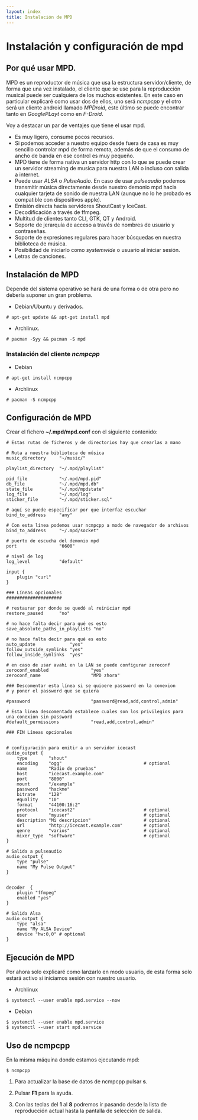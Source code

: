 ```yaml
---
layout: index
title: Instalación de MPD
---
```


# Instalación y configuración de mpd

## Por qué usar MPD.

MPD es un reproductor de música que usa la estructura servidor/cliente, de forma que una vez instalado, el cliente que se use para la reproducción musical puede ser cualquiera de los muchos existentes. En este caso en particular explicaré como usar dos de ellos, uno será *_ncmpcpp_* y el otro será un cliente android llamado *_MPDroid_*, este último se puede encontrar tanto en *GooglePLayt* como en *F-Droid*.

Voy a destacar un par de ventajes que tiene el usar mpd.

- Es muy ligero, consume pocos recursos.
- Si podemos acceder a nuestro equipo desde fuera de casa es muy sencillo controlar mpd de forma remota, además de que el consumo de ancho de banda en ese control es muy pequeño.
- MPD tiene de forma nativa un servidor http con lo que se puede crear un servidor streaming de musica para nuestra LAN o incluso con salida a internet.
- Puede usar *ALSA* o *PulseAudio*. En caso de usar _pulseaudio_ podemos transmitir música directamente desde nuestro demonio mpd hacia cualquier tarjeta de sonido de nuestra LAN (aunque no lo he probado es compatible con dispositivos apple).
- Emisión directa hacia servidores ShoutCast y IceCast.
- Decodificación a través de ffmpeg.
- Multitud de clientes tanto CLI, GTK, QT y Android.
- Soporte de jerarquía de acceso a través de nombres de usuario y contraseñas.
- Soporte de expresiones regulares para hacer búsquedas en nuestra biblioteca de música.
- Posibilidad de iniciarlo como _systemwide_ o usuario al iniciar sesión.
- Letras de canciones.

## Instalación de MPD

Depende del sistema operativo se hará de una forma o de otra pero no debería suponer un gran problema.

- Debian/Ubuntu y derivados.

```
# apt-get update && apt-get install mpd
```

- Archlinux.

```
# pacman -Syy && pacman -S mpd
```

### Instalación del cliente _ncmpcpp_

- Debian

```
# apt-get install ncmpcpp
```

- Archlinux
```
# pacman -S ncmpcpp
```

## Configuración de MPD

Crear el fichero __~/.mpd/mpd.conf__ con el siguiente contenido:

```
# Estas rutas de ficheros y de directorios hay que crearlas a mano

# Ruta a nuestra biblioteca de música
music_directory     "~/music/"

playlist_directory  "~/.mpd/playlist"

pid_file            "~/.mpd/mpd.pid"
db_file             "~/.mpd/mpd.db"
state_file          "~/.mpd/mpdstate"
log_file            "~/.mpd/log"
sticker_file        "~/.mpd/sticker.sql"

# aquí se puede especificar por que interfaz escuchar
bind_to_address     "any"

# Con esta línea podemos usar ncmpcpp a modo de navegador de archivos
bind_to_address     "~/.mpd/socket"

# puerto de escucha del demonio mpd
port                "6600"

# nivel de log
log_level           "default"

input {
    plugin "curl"
}

### Líneas opcionales
#####################

# restaurar por donde se quedó al reiniciar mpd
restore_paused      "no"

# no hace falta decir para qué es esto
save_absolute_paths_in_playlists "no"

# no hace falta decir para qué es esto
auto_update             "yes"
follow_outside_symlinks "yes"
follow_inside_symlinks  "yes"

# en caso de usar avahi en la LAN se puede configurar zeroconf
zeroconf_enabled                "yes"
zeroconf_name                   "MPD zhora"

### Descomentar esta línea si se quioere password en la conexion
# y poner el password que se quiera

#password                       "password@read,add,control,admin"

# Esta linea descomentada establece cuales son los privilegios para una conexion sin password
#default_permissions            "read,add,control,admin"

### FIN Líneas opcionales


# configuración para emitir a un servidor icecast
audio_output {
    type        "shout"
    encoding    "ogg"                               # optional
    name        "Radio de pruebas"
    host        "icecast.example.com"
    port        "8000"
    mount       "/example"
    password    "hackme"
    bitrate     "128"
    #quality    "10"
    format      "44100:16:2"
    protocol    "icecast2"                          # optional
    user        "myuser"                            # optional
    description "Mi descripcion"                    # optional
    url         "http://icecast.example.com"        # optional
    genre       "varios"                            # optional
    mixer_type  "software"                          # optional
}

# Salida a pulseaudio
audio_output {
    type "pulse"
    name "My Pulse Output"
}


decoder  {
    plugin "ffmpeg"
    enabled "yes"
}

# Salida Alsa
audio_output {
    type "alsa"
    name "My ALSA Device"
    device "hw:0,0" # optional
}
```

## Ejecución de MPD

Por ahora solo explicaré como lanzarlo en modo usuario, de esta forma solo estará activo si iniciamos sesión con nuestro usuario.

- Archlinux

```
$ systemctl --user enable mpd.service --now
```

- Debian

```
$ systemctl --user enable mpd.service
$ systemctl --user start mpd.service
```

## Uso de ncmpcpp

En la misma máquina donde estamos ejecutando mpd:

```
$ ncmpcpp
```

1. Para actualizar la base de datos de ncmpcpp pulsar __s__.

2. Pulsar __F1__ para la ayuda.

3. Con las teclas del __1__ al __8__ podremos ir pasando desde la lista de reproducción actual hasta la pantalla de selección de salida.


